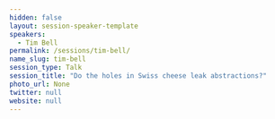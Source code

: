 ```yaml
---
hidden: false
layout: session-speaker-template
speakers: 
  - Tim Bell
permalink: /sessions/tim-bell/
name_slug: tim-bell
session_type: Talk
session_title: "Do the holes in Swiss cheese leak abstractions?"
photo_url: None
twitter: null
website: null
---
```


